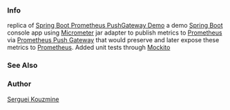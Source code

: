 ### Info


replica of [Spring Boot Prometheus PushGateway Demo](https://github.com/ramesh-lingappan/prometheus-pushgateway-demo) a demo [Spring Boot](https://spring.io/blog/2020/08/13/spring-boot-2-3-3-available-now) console app using
[Micrometer](https://github.com/micrometer-metrics/micrometer) jar adapter to publish metrics to
[Prometheus](https://prometheus.io) via [Prometheus Push Gateway](https://github.com/prometheus/pushgateway) that would preserve 
and later expose these metrics to [Prometheus](https://prometheus.io).
Added unit tests through [Mockito](https://site.mockito.org)


### See Also

### Author
[Serguei Kouzmine](kouzmine_serguei@yahoo.com)

